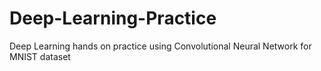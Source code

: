 # Deep-Learning-Practice

Deep Learning hands on practice using Convolutional Neural Network for MNIST dataset

